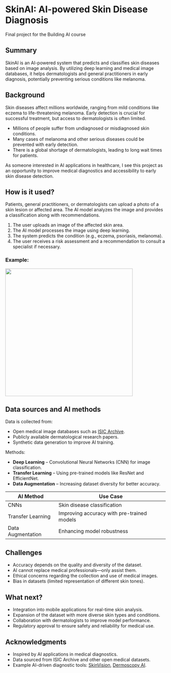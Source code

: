<!-- This is the markdown template for the final project of the Building AI course, 
created by Reaktor Innovations and University of Helsinki. 
Copy the template, paste it to your GitHub README and edit! -->

# SkinAI: AI-powered Skin Disease Diagnosis

Final project for the Building AI course

## Summary

SkinAI is an AI-powered system that predicts and classifies skin diseases based on image analysis. By utilizing deep learning and medical image databases, it helps dermatologists and general practitioners in early diagnosis, potentially preventing serious conditions like melanoma.

## Background

Skin diseases affect millions worldwide, ranging from mild conditions like eczema to life-threatening melanoma. Early detection is crucial for successful treatment, but access to dermatologists is often limited.

* Millions of people suffer from undiagnosed or misdiagnosed skin conditions.
* Many cases of melanoma and other serious diseases could be prevented with early detection.
* There is a global shortage of dermatologists, leading to long wait times for patients.

As someone interested in AI applications in healthcare, I see this project as an opportunity to improve medical diagnostics and accessibility to early skin disease detection.

## How is it used?

Patients, general practitioners, or dermatologists can upload a photo of a skin lesion or affected area. The AI model analyzes the image and provides a classification along with recommendations.

1. The user uploads an image of the affected skin area.
2. The AI model processes the image using deep learning.
3. The system predicts the condition (e.g., eczema, psoriasis, melanoma).
4. The user receives a risk assessment and a recommendation to consult a specialist if necessary.

### Example:

<img src="https://upload.wikimedia.org/wikipedia/commons/8/85/Melanoma.jpg" width="400">

## Data sources and AI methods

Data is collected from:
* Open medical image databases such as [ISIC Archive](https://www.isic-archive.com/).
* Publicly available dermatological research papers.
* Synthetic data generation to improve AI training.

Methods:
* **Deep Learning** – Convolutional Neural Networks (CNN) for image classification.
* **Transfer Learning** – Using pre-trained models like ResNet and EfficientNet.
* **Data Augmentation** – Increasing dataset diversity for better accuracy.

| AI Method       | Use Case |
| -------------- | --------------------- |
| CNNs | Skin disease classification |
| Transfer Learning | Improving accuracy with pre-trained models |
| Data Augmentation | Enhancing model robustness |

## Challenges

* Accuracy depends on the quality and diversity of the dataset.
* AI cannot replace medical professionals—only assist them.
* Ethical concerns regarding the collection and use of medical images.
* Bias in datasets (limited representation of different skin tones).

## What next?

* Integration into mobile applications for real-time skin analysis.
* Expansion of the dataset with more diverse skin types and conditions.
* Collaboration with dermatologists to improve model performance.
* Regulatory approval to ensure safety and reliability for medical use.

## Acknowledgments

* Inspired by AI applications in medical diagnostics.
* Data sourced from ISIC Archive and other open medical datasets.
* Example AI-driven diagnostic tools: [SkinVision](https://www.skinvision.com/), [Dermoscopy AI](https://www.dermoscopy.ai/).
